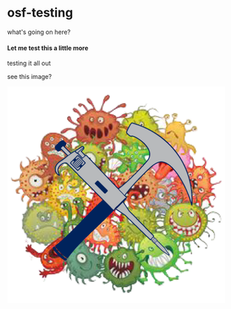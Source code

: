 # osf-testing

what's going on here?

#### Let me test this a little more

testing it all out

see this image?

![](geomicrobio_course_logo.png)